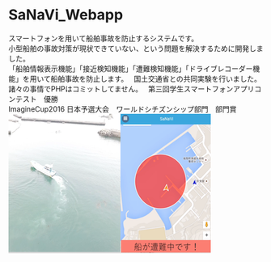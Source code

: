 # SaNaVi_Webapp
スマートフォンを用いて船舶事故を防止するシステムです。  
小型船舶の事故対策が現状できていない、という問題を解決するために開発しました。  
「船舶情報表示機能」「接近検知機能」「遭難検知機能」「ドライブレコーダー機能」を用いて船舶事故を防止します。  
国土交通省との共同実験を行いました。  
諸々の事情でPHPはコミットしてません。  
第三回学生スマートフォンアプリコンテスト　優勝  
ImagineCup2016 日本予選大会　ワールドシチズンシップ部門　部門賞   
![SaNaVi_images](https://github.com/RyRySuzu/images/blob/master/SaNaVi_top.png)
